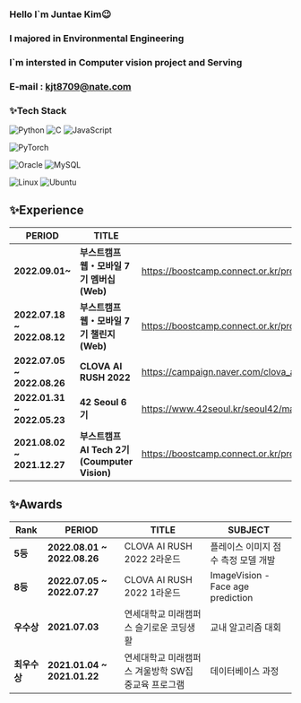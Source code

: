 
### Hello I`m Juntae Kim😉
### I majored in Environmental Engineering
### I`m intersted in Computer vision project and Serving
### E-mail : kjt8709@nate.com


### ✨Tech Stack

<img alt="Python" src ="https://img.shields.io/badge/Python-3776AB.svg?&style=for-the-badge&logo=Python&logoColor=white"/> <img alt="C" src ="https://img.shields.io/badge/C-A8B9CC.svg?&style=for-the-badge&logo=C&logoColor=white"/> <img alt="JavaScript" src ="https://img.shields.io/badge/JavaScript-F7DF1E.svg?&style=for-the-badge&logo=JavaScript&logoColor=white"/> 

<img alt="PyTorch" src ="https://img.shields.io/badge/PyTorch-EE4C2C.svg?&style=for-the-badge&logo=PyTorch&logoColor=white"/>

<img alt="Oracle" src ="https://img.shields.io/badge/Oracle-F80000.svg?&style=for-the-badge&logo=Oracle&logoColor=white"/> <img alt="MySQL" src ="https://img.shields.io/badge/MySQL-4479A1.svg?&style=for-the-badge&logo=MySQL&logoColor=white"/>

<img alt="Linux" src ="https://img.shields.io/badge/Linux-FCC624.svg?&style=for-the-badge&logo=Linux&logoColor=white"/> <img alt="Ubuntu" src ="https://img.shields.io/badge/Ubuntu-E95420.svg?&style=for-the-badge&logo=Ubuntu&logoColor=white"/>

## ✨Experience

| PERIOD | TITLE |  |
| ------- | ------- | ------- |
| **2022.09.01~** | **부스트캠프 웹・모바일 7기 멤버십(Web)** | https://boostcamp.connect.or.kr/program_wm.html |
| **2022.07.18 ~ 2022.08.12** | **부스트캠프 웹・모바일 7기 챌린지(Web)** | https://boostcamp.connect.or.kr/program_wm.html |
| **2022.07.05 ~ 2022.08.26** | **CLOVA AI RUSH 2022** | https://campaign.naver.com/clova_airush/ |
| **2022.01.31 ~ 2022.05.23** | **42 Seoul 6기** | https://www.42seoul.kr/seoul42/main/view |
| **2021.08.02 ~ 2021.12.27** | **부스트캠프 AI Tech 2기 (Coumputer Vision)** | https://boostcamp.connect.or.kr/program_ai.html |

## ✨Awards

| Rank | PERIOD | TITLE | SUBJECT |
| ------- | ------- | ------- |  ------- |
|  **5등** | **2022.08.01 ~ 2022.08.26** | CLOVA AI RUSH 2022 2라운드 | 플레이스 이미지 점수 측정 모델 개발 |
|  **8등** | **2022.07.05 ~ 2022.07.27** | CLOVA AI RUSH 2022 1라운드 | ImageVision - Face age prediction |
|  **우수상** | **2021.07.03** | 연세대학교 미래캠퍼스 슬기로운 코딩생활 | 교내 알고리즘 대회 |
|  **최우수상** | **2021.01.04 ~ 2021.01.22** | 연세대학교 미래캠퍼스 겨울방학 SW집중교육 프로그램 | 데이터베이스 과정 |
